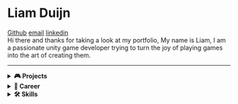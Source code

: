 # Liam Duijn  
 [Github](https://github.com/LiamDCreator) [email](liamduijn@gmail.com) [linkedin](https://www.linkedin.com/in/liam-duijn-a03692296/)   
Hi there and thanks for taking a look at my portfolio, My name is Liam, I am a passionate unity game developer trying to turn the joy of playing games into the art of creating them.

---

<details>
  <summary><strong>🎮 Projects</strong></summary>

   <h2> A Cookie's Quest                  <a href="https://play.google.com/store/apps/details?id=com.liamDCreator" target="_blank">   
  <img src="https://play.google.com/intl/en_us/badges/static/images/badges/en_badge_web_generic.png" alt="Get it on Google Play" width="200">   
</a>       </h2>  
    
– A Cookie's Quest is an endless 2D arcade game developed in Unity and published on the Play Store. I designed and built this game as a way to complete a fully realized small-scale project, allowing me to become familiar with every stage of the game development process — from concept to release. I knew I would inevitably work on larger games in the future, so this project was a valuable way to prepare for that growth. Publishing the game on the Play Store was not only a way to share my creation with others, but also a meaningful test to see if my work met the standards required for public release, while gaining insight into the publishing side of game development.  
  
*Technologies:* Unity, C#, GitHub, milanote, aseprite, ableton 12  

Solo project — built from concept to release. Only assets used are background and sound effects; everything else is 100% made by me.
    
 
 
   <h2>Slippery Slime</h2> 
— Slippery slime is an endless 2D arcade game and my current project. It builds upon the foundations of A Cookie's Quest, but on a larger scale and with increased complexity. In this game, you play as a slime caught in the middle of a war between humans and monsters. Both factions actively engage each other on the battlefield, and the player must survive by navigating through the chaos — dodging, weaving, and using the environment to stay alive.

The game focuses on two core elements: the player’s unique movement and the dynamic combat between factions. By observing enemy patterns and the flow of battle, players can identify safe zones and opportunities to maneuver. This encourages strategic thinking and quick reflexes, making each run unpredictable and engaging.

Technologies: Unity, C#, GitHub, Milanote aseprite  

Still in development 
   
</details>

<details>
  <summary><strong>💼 Career</strong></summary>



 
<h2> My Game Development Journey</h2>

<p>My interest in game development began when I was 18, after I realized that games weren’t just meant to be played — they could be created. Playing games and learning about them has always been the most fun and inspiring thing for me, so I was surprised it took me that long to realize I could start making them myself.</p>

<p>I immediately started experimenting and enrolled in the Hogeschool van Amsterdam to study game development. While I did learn the basics, I had little time for personal projects, and after 1.5 years I realized the academic route wasn’t the right fit for me. I made the decision to leave and fully focus on learning game development on my own.</p>

<p>Along the way, I ran into common beginner pitfalls — getting stuck in tutorial hell, or trying to build games that were way too large for my skill level. Even though these struggles slowed me down at times, they taught me valuable lessons about what it actually takes to complete a game. Most importantly, they showed me how passionate I am about game development — because even after failing over and over, I still wanted to keep going.</p>

<p>To break the cycle and improve my approach, I decided to create a complete game with the smallest possible scope. That became <em>A Cookie’s Quest</em>, a simple but finished project that helped me understand the full development pipeline from start to finish. I'm currently working on <em>Slippery Slime</em>, a more ambitious project with a higher level of complexity, and I’m excited to keep building from here.</p>

 <h2> Hogeschool van Amsterdam  </h2>
<h3> Game Development Studies </h3> 
<p><i>Sept 2022 – Jan 2024 (1.5 years, no degree earned)</i></p> 

During my time at HvA, I studied the fundamentals of game development, including programming, design, and project workflows.  
My most valuable experiences came from collaborating in team-based projects, where I learned how to communicate effectively, divide responsibilities, and contribute to larger creative goals.  

</details>

<details>
  <summary><strong>🛠 Skills</strong></summary>

<ul>
  <li><strong>Programming & Tools</strong>
    <ul>
      <li>Unity (2D)</li>
      <li>C#</li>
      <li>Git</li>
      <li>Visual Studio Code</li>
    </ul>
  </li>
  <li><strong>Art & Design</strong>
    <ul>
      <li>Game Design</li>
      <li>UI/UX</li>
      <li>Pixel Art</li>
    </ul>
  </li>
 <li><strong>Other</strong>
    <ul>
       <li>Publishing</li>
      <li>Closed Testing</li>
      <li>Sound Design</li>
    </ul>
  </li>
</ul>
    

</details>

